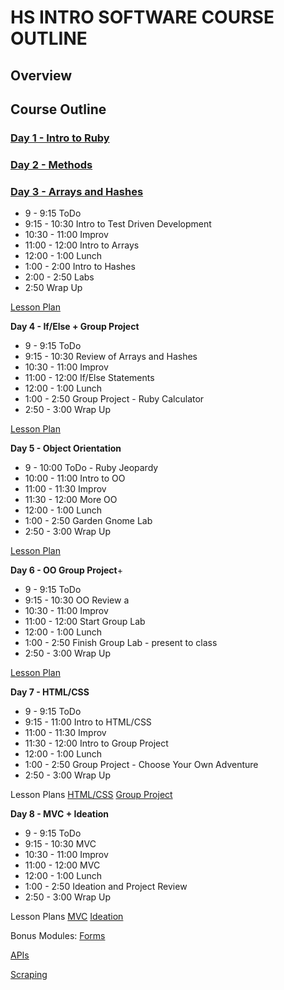 # HS INTRO SOFTWARE COURSE OUTLINE

## Overview

## Course Outline

### [Day 1 - Intro to Ruby](day-1/README.md)

### [Day 2 - Methods](day-2/README.md)



### [Day 3 - Arrays and Hashes](day-3/README.md)
+ 9 - 9:15 ToDo
+ 9:15 - 10:30 Intro to Test Driven Development
+ 10:30 - 11:00 Improv
+ 11:00 - 12:00 Intro to Arrays
+ 12:00 - 1:00 Lunch
+ 1:00 - 2:00 Intro to Hashes
+ 2:00 - 2:50 Labs
+ 2:50 Wrap Up

[Lesson Plan](https://docs.google.com/a/flatironschool.com/document/d/1aq8P8PI1WwDCW-FSGpKRg9mh16kdHNQpqPM0dBUkIfA/edit)


**Day 4 - If/Else + Group Project**
+ 9 - 9:15 ToDo
+ 9:15 - 10:30 Review of Arrays and Hashes
+ 10:30 - 11:00 Improv
+ 11:00 - 12:00 If/Else Statements
+ 12:00 - 1:00 Lunch
+ 1:00 - 2:50 Group Project - Ruby Calculator
+ 2:50 - 3:00 Wrap Up

[Lesson Plan](https://docs.google.com/a/flatironschool.com/document/d/1Ave3y7NFJWPg4ioFpfxt0a1i4SDKc_KasvDhgtUVKVo/edit)


**Day 5 - Object Orientation**
+ 9 - 10:00 ToDo - Ruby Jeopardy
+ 10:00 - 11:00 Intro to OO
+ 11:00 - 11:30 Improv
+ 11:30 - 12:00 More OO
+ 12:00 - 1:00 Lunch
+ 1:00 - 2:50 Garden Gnome Lab
+ 2:50 - 3:00 Wrap Up

[Lesson Plan](https://docs.google.com/a/flatironschool.com/document/d/1RJ4jahKT-iFfnUMEw1D0Cnud7k0ZF1aTtV7uHyXAklA/edit)


**Day 6 - OO Group Project**+
+ 9 - 9:15 ToDo
+ 9:15 - 10:30 OO Review a
+ 10:30 - 11:00 Improv
+ 11:00 - 12:00 Start Group Lab
+ 12:00 - 1:00 Lunch
+ 1:00 - 2:50 Finish Group Lab - present to class
+ 2:50 - 3:00 Wrap Up

[Lesson Plan](https://docs.google.com/a/flatironschool.com/document/d/1YA0fPctqq2PdkEgV454kVCOKn2FHsyVit9utqNSuz6A/edit)


**Day 7 - HTML/CSS**
+ 9 - 9:15 ToDo
+ 9:15 - 11:00 Intro to HTML/CSS
+ 11:00 - 11:30 Improv
+ 11:30 - 12:00 Intro to Group Project
+ 12:00 - 1:00 Lunch
+ 1:00 - 2:50 Group Project - Choose Your Own Adventure
+ 2:50 - 3:00 Wrap Up

Lesson Plans
[HTML/CSS](https://docs.google.com/a/flatironschool.com/document/d/1S1_IrnxaMq82v8ze3ixxSRuByB3EnKaj6ZvH6OT_IaQ/edit)
[Group Project](https://docs.google.com/a/flatironschool.com/document/d/16INiSdyUbd2zRx_fGZQOX7hs5zR6O12WU9gCr-hpj0g/edit)


**Day 8 - MVC + Ideation**
+ 9 - 9:15 ToDo
+ 9:15 - 10:30 MVC
+ 10:30 - 11:00 Improv
+ 11:00 - 12:00 MVC
+ 12:00 - 1:00 Lunch
+ 1:00 - 2:50 Ideation and Project Review
+ 2:50 - 3:00 Wrap Up

Lesson Plans
[MVC](https://docs.google.com/a/flatironschool.com/document/d/1MUWXzm2O7UQINZqkEBRoVYivPjDbKySYLqNgcEOrDeM/edit)
[Ideation](https://docs.google.com/a/flatironschool.com/document/d/17nLZH_dYm30km0pbiL64-gxJhZrlqO-VF04gTzfN4ok/edit)


Bonus Modules:
[Forms](https://docs.google.com/a/flatironschool.com/document/d/1e0cq958w_gMclGEyPKtNRgyFkEQ5Jsm3F9Y00hcQnDw/edit)

[APIs](https://docs.google.com/a/flatironschool.com/document/d/1jIuyGUuwPU3_zjdhUMMRc40SlDaCT-4PiGgSHYxgTrY/edit)

[Scraping](https://docs.google.com/a/flatironschool.com/document/d/1xrmCRaG1LkxUeFZiuHCpA7fDJIIG4z8Uc0ijiaDLt8A/edit)
